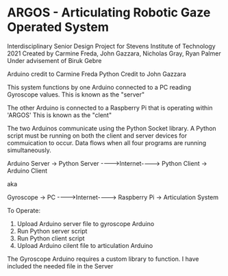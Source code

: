 # ARGOS - Articulating Robotic Gaze Operated System

Interdisciplinary Senior Design Project for Stevens Institute of Technology 2021
Created by Carmine Freda, John Gazzara, Nicholas Gray, Ryan Palmer
Under advisement of Biruk Gebre

Arduino credit to Carmine Freda
Python Credit to John Gazzara

This system functions by one Arduino connected to a PC reading Gyroscope values. 
This is known as the "server"

The other Arduino is connected to a Raspberry Pi that is operating within 'ARGOS'
This is known as the "clent"

The two Arduinos communicate using the Python Socket library. A Python script must be running on both the client and server devices for commuication to occur. 
Data flows when all four programs are running simultaneously.

Arduino Server -> Python Server ---->Internet----> Python Client -> Arduino Client

aka

Gyroscope -> PC ---->Internet----> Raspberry Pi -> Articulation System

To Operate:

1. Upload Arduino server file to gyroscope Arduino
2. Run Python server script
3. Run Python client script
4. Upload Arduino cilent file to articulation Arduino

The Gyroscope Arduino requires a custom library to function. I have included the needed file in the Server
